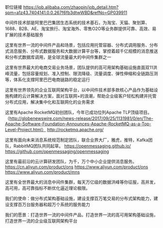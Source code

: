 职位链接
https://job.alibaba.com/zhaopin/job_detail.htm?spm=a1z43.7404141.0.0.267f6fb3dtwWBD&refNo=GP039911

中间件技术部是阿里巴巴集团生态系统的技术基石，为淘宝、天猫、聚划算、1688、B2B、AE、淘宝旅行、淘宝海外、零售O2O等业务群提供可靠、高效、易扩展的技术基础服务 

这里有世界一流的中间件产品和场景，包括应用托管容器、分布式调用服务、分布式消息服务、分布式数据服务和大数据计算平台等，掌控着超千亿规模的消息推送和分布式数据库调用，是全球流量最大的中间件集群之一 

这里有世界最大的电商交易业务场景，团队提供的高可用架构基础设施直面双11洪峰流量，包括容量规划、准入控制、限流降级、流量调度、弹性伸缩和全链路压测等，体系化支撑阿里巴巴电商链路的稳定运行 

这里有世界领先的企业互联网架构平台，以中间件技术部多款核心产品作为基础设施构建的云计算解决方案，面对互联网+的浪潮，帮助企业级客户轻松构建并托管分布式应用，解决集中化和互联网化的业务需求 

这里有Apache RocketMQ初创团队，今年已成功位列Apache TLP顶级项目。 （http://globenewswire.com/news-release/2017/09/25/1131981/0/en/The-Apache-Software-Foundation-Announces-Apache-RocketMQ-as-a-Top-Level-Project.html）
http://rocketmq.apache.org/ 

这里有面向未来消息系统规范制定团队，联合业界大厂，雅虎，推特，Kafka团队，RabbitMQ团队共同起草。 
https://openmessaging.github.io/ 
https://github.com/openmessaging/openmessaging 

这里有最前沿的云计算研发团队，为千，万个中小企业提供消息服务。 
https://cn.aliyun.com/product/ons
https://www.aliyun.com/product/ons 
https://www.aliyun.com/product/mns 

这里有全世界最大的消息中间件集群，每天万亿级的数据洪峰等你征服，高并发，高可用，高可靠指标不断优化逼近理论极限。


我们的使命：做分布式架构基础设施，建设支撑百万笔交易的分布式架构能力，建设支撑百万台服务器和超万个系统的服务能力

我们的愿景：打造世界一流的中间件产品，打造世界一流的高可用架构基础设施，打造世界一流的企业级互联网架构平台


